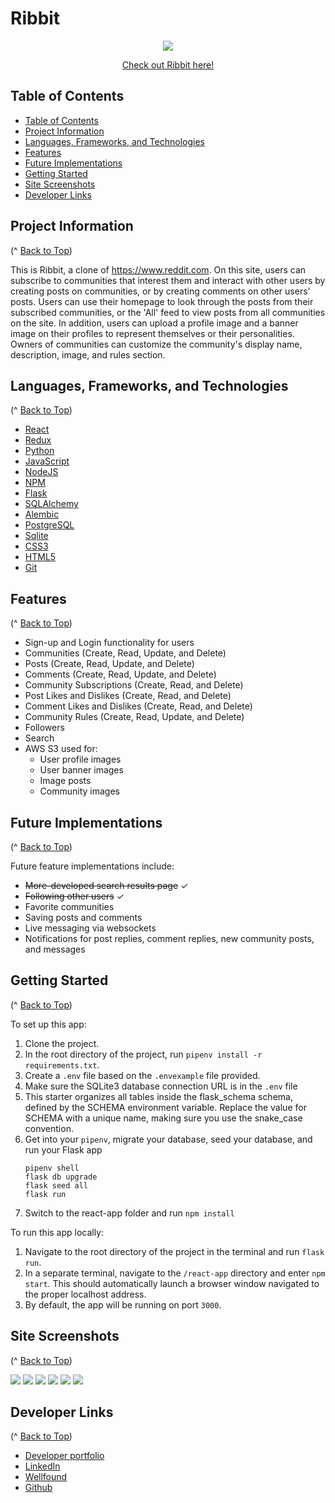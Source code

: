 # Ribbit

<p align="center"><img src="./react-app/src/images/ribbit-banners/ribbit_banner.png" /></p>
<p align="center"><a href="https://ribbit-app.herokuapp.com/" target="_blank">Check out Ribbit here!</a></p>

## Table of Contents

- [Table of Contents](#table-of-contents)
- [Project Information](#project-information)
- [Languages, Frameworks, and Technologies](#languages-frameworks-and-technologies)
- [Features](#features)
- [Future Implementations](#future-implementations)
- [Getting Started](#getting-started)
- [Site Screenshots](#site-screenshots)
- [Developer Links](#developer-links)

## Project Information

(^ [Back to Top](#ribbit))

This is Ribbit, a clone of https://www.reddit.com. On this site, users can subscribe to communities that interest them and interact with other users by creating posts on communities, or by creating comments on other users' posts. Users can use their homepage to look through the posts from their subscribed communities, or the 'All' feed to view posts from all communities on the site. In addition, users can upload a profile image and a banner image on their profiles to represent themselves or their personalities. Owners of communities can customize the community's display name, description, image, and rules section.

## Languages, Frameworks, and Technologies

(^ [Back to Top](#ribbit))

- [React](https://beta.reactjs.org/)
- [Redux](https://redux.js.org/)
- [Python](https://www.python.org/)
- [JavaScript](https://devdocs.io/javascript/)
- [NodeJS](https://nodejs.org/en/docs/)
- [NPM](https://docs.npmjs.com/)
- [Flask](https://palletsprojects.com/p/flask/)
- [SQLAlchemy](https://www.sqlalchemy.org/)
- [Alembic](https://alembic.sqlalchemy.org/en/latest/)
- [PostgreSQL](https://www.postgresql.org/docs/)
- [Sqlite](https://www.sqlite.org/docs.html)
- [CSS3](https://devdocs.io/css/)
- [HTML5](https://devdocs.io/html/)
- [Git](https://devdocs.io/git/)

## Features

(^ [Back to Top](#ribbit))

- Sign-up and Login functionality for users
- Communities (Create, Read, Update, and Delete)
- Posts (Create, Read, Update, and Delete)
- Comments (Create, Read, Update, and Delete)
- Community Subscriptions (Create, Read, and Delete)
- Post Likes and Dislikes (Create, Read, and Delete)
- Comment Likes and Dislikes (Create, Read, and Delete)
- Community Rules (Create, Read, Update, and Delete)
- Followers
- Search
- AWS S3 used for:
  - User profile images
  - User banner images
  - Image posts
  - Community images

## Future Implementations

(^ [Back to Top](#ribbit))

Future feature implementations include:

- ~~More-developed search results page~~ &check;
- ~~Following other users~~ &check;
- Favorite communities
- Saving posts and comments
- Live messaging via websockets
- Notifications for post replies, comment replies, new community posts, and messages

## Getting Started

(^ [Back to Top](#ribbit))

To set up this app:

1. Clone the project.
2. In the root directory of the project, run `pipenv install -r requirements.txt`.
3. Create a `.env` file based on the `.envexample` file provided.
4. Make sure the SQLite3 database connection URL is in the `.env` file
5. This starter organizes all tables inside the flask_schema schema, defined by the SCHEMA environment variable. Replace the value for SCHEMA with a unique name, making sure you use the snake_case convention.
6. Get into your `pipenv`, migrate your database, seed your database, and run your Flask app
   ```
   pipenv shell
   flask db upgrade
   flask seed all
   flask run
   ```
7. Switch to the react-app folder and run `npm install`

To run this app locally:

1. Navigate to the root directory of the project in the terminal and run `flask run`.
2. In a separate terminal, navigate to the `/react-app` directory and enter `npm start`. This should automatically launch a browser window navigated to the proper localhost address.
3. By default, the app will be running on port `3000`.

## Site Screenshots

(^ [Back to Top](#ribbit))

![](/react-app/src/images/readme/community-img.png)
![](/react-app/src/images/readme/create-post.png)
![](/react-app/src/images/readme/edit-community.png)
![](/react-app/src/images/readme/posts-feed.png)
![](/react-app/src/images/readme/single-post.png)
![](/react-app/src/images/readme/user-profile.png)

## Developer Links

(^ [Back to Top](#ribbit))

- [Developer portfolio](https://risclover.github.io)
- [LinkedIn](https://www.linkedin.com/in/sara-dunlop)
- [Wellfound](https://angel.co/u/sara-dunlop-1)
- [Github](https://www.github.com/Risclover)
